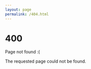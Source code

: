 ```yaml
---
layout: page
permalink: /404.html
---
```


# 400 #

Page not found :(

The requested page could not be found.

